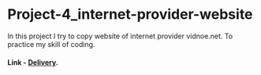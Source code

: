 # Project-4_internet-provider-website
In this project I try to copy website of internet provider vidnoe.net. To practice my skill of coding.

#### Link - [Delivery](https://olirun.github.io/Project-4__Internet-provider-website/).
